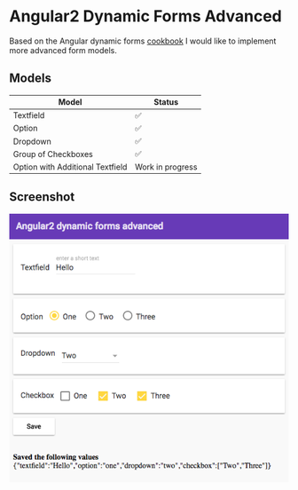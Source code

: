 # Angular2 Dynamic Forms Advanced

Based on the Angular dynamic forms <a href="https://angular.io/docs/ts/latest/cookbook/dynamic-form.html" target="_blank">cookbook</a> I would like to implement more advanced form models. 

## Models

| Model               | Status            |
| --------------------|-------------------|
| Textfield           | ✅                 |
| Option              | ✅                 |
| Dropdown            | ✅                 |
| Group of Checkboxes | ✅                 |
| Option with Additional Textfield | Work in progress |

## Screenshot

![Screenshot](screenshot.png?raw=true "Screenshot")
